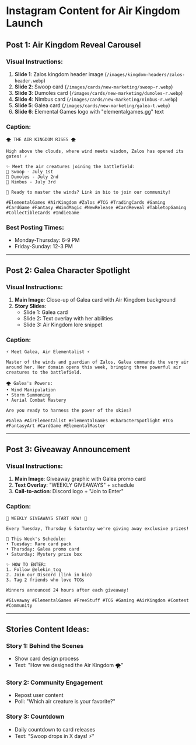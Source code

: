 # Instagram Content for Air Kingdom Launch

## Post 1: Air Kingdom Reveal Carousel

### Visual Instructions:
1. **Slide 1**: Zalos kingdom header image (`/images/kingdom-headers/zalos-header.webp`)
2. **Slide 2**: Swoop card (`/images/cards/new-marketing/swoop-r.webp`)
3. **Slide 3**: Dumoles card (`/images/cards/new-marketing/dumoles-r.webp`)
4. **Slide 4**: Nimbus card (`/images/cards/new-marketing/nimbus-r.webp`)
5. **Slide 5**: Galea card (`/images/cards/new-marketing/galea-t.webp`)
6. **Slide 6**: Elemental Games logo with "elementalgames.gg" text

### Caption:
```
🌪️ THE AIR KINGDOM RISES 🌪️

High above the clouds, where wind meets wisdom, Zalos has opened its gates! ⚡

✨ Meet the air creatures joining the battlefield:
🔸 Swoop - July 1st
🔸 Dumoles - July 2nd  
🔸 Nimbus - July 3rd

💨 Ready to master the winds? Link in bio to join our community!

#ElementalGames #AirKingdom #Zalos #TCG #TradingCards #Gaming #CardGame #Fantasy #WindMagic #NewRelease #CardReveal #TabletopGaming #CollectibleCards #IndieGame
```

### Best Posting Times:
- Monday-Thursday: 6-9 PM
- Friday-Sunday: 12-3 PM

---

## Post 2: Galea Character Spotlight

### Visual Instructions:
1. **Main Image**: Close-up of Galea card with Air Kingdom background
2. **Story Slides**: 
   - Slide 1: Galea card
   - Slide 2: Text overlay with her abilities
   - Slide 3: Air Kingdom lore snippet

### Caption:
```
⚡ Meet Galea, Air Elementalist ⚡

Master of the winds and guardian of Zalos, Galea commands the very air around her. Her domain opens this week, bringing three powerful air creatures to the battlefield.

🌪️ Galea's Powers:
• Wind Manipulation
• Storm Summoning  
• Aerial Combat Mastery

Are you ready to harness the power of the skies?

#Galea #AirElementalist #ElementalGames #CharacterSpotlight #TCG #FantasyArt #CardGame #ElementalMaster
```

---

## Post 3: Giveaway Announcement

### Visual Instructions:
1. **Main Image**: Giveaway graphic with Galea promo card
2. **Text Overlay**: "WEEKLY GIVEAWAYS" + schedule
3. **Call-to-action**: Discord logo + "Join to Enter"

### Caption:
```
🎁 WEEKLY GIVEAWAYS START NOW! 🎁

Every Tuesday, Thursday & Saturday we're giving away exclusive prizes!

📅 This Week's Schedule:
• Tuesday: Rare card pack
• Thursday: Galea promo card
• Saturday: Mystery prize box

✨ HOW TO ENTER:
1. Follow @elekin_tcg
2. Join our Discord (link in bio)
3. Tag 2 friends who love TCGs

Winners announced 24 hours after each giveaway! 

#Giveaway #ElementalGames #FreeStuff #TCG #Gaming #AirKingdom #Contest #Community
```

---

## Stories Content Ideas:

### Story 1: Behind the Scenes
- Show card design process
- Text: "How we designed the Air Kingdom 🌪️"

### Story 2: Community Engagement
- Repost user content
- Poll: "Which air creature is your favorite?"

### Story 3: Countdown
- Daily countdown to card releases
- Text: "Swoop drops in X days! ⚡" 